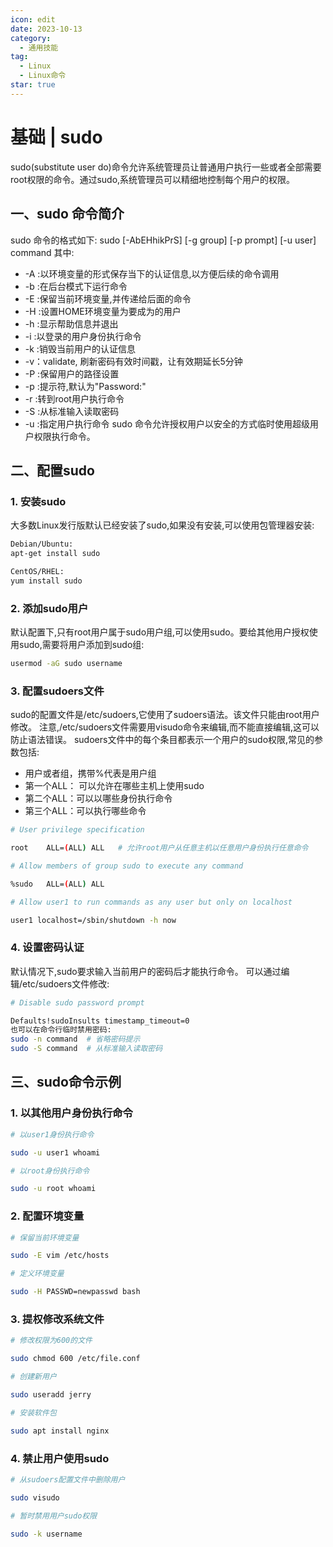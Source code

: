 ```yaml
---
icon: edit
date: 2023-10-13
category:
  - 通用技能
tag:
  - Linux
  - Linux命令
star: true
---
```


# 基础 | sudo

sudo(substitute user do)命令允许系统管理员让普通用户执行一些或者全部需要root权限的命令。通过sudo,系统管理员可以精细地控制每个用户的权限。
## 一、sudo 命令简介
sudo 命令的格式如下:
sudo [-AbEHhikPrS] [-g group] [-p prompt] [-u user] command
其中:
- -A :以环境变量的形式保存当下的认证信息,以方便后续的命令调用
- -b :在后台模式下运行命令
- -E :保留当前环境变量,并传递给后面的命令
- -H :设置HOME环境变量为要成为的用户
- -h :显示帮助信息并退出
- -i :以登录的用户身份执行命令
- -k :销毁当前用户的认证信息
- -v：validate, 刷新密码有效时间戳，让有效期延长5分钟
- -P :保留用户的路径设置
- -p :提示符,默认为"Password:"
- -r :转到root用户执行命令 
- -S :从标准输入读取密码
- -u :指定用户执行命令
sudo 命令允许授权用户以安全的方式临时使用超级用户权限执行命令。
## 二、配置sudo
### 1. 安装sudo
大多数Linux发行版默认已经安装了sudo,如果没有安装,可以使用包管理器安装:

```bash
Debian/Ubuntu: 
apt-get install sudo

CentOS/RHEL:  
yum install sudo
```

### 2. 添加sudo用户
默认配置下,只有root用户属于sudo用户组,可以使用sudo。要给其他用户授权使用sudo,需要将用户添加到sudo组:

``` bash
usermod -aG sudo username
```

### 3. 配置sudoers文件
sudo的配置文件是/etc/sudoers,它使用了sudoers语法。该文件只能由root用户修改。
注意,/etc/sudoers文件需要用visudo命令来编辑,而不能直接编辑,这可以防止语法错误。
sudoers文件中的每个条目都表示一个用户的sudo权限,常见的参数包括:

- 用户或者组，携带%代表是用户组
- 第一个ALL： 可以允许在哪些主机上使用sudo
- 第二个ALL：可以以哪些身份执行命令
- 第三个ALL：可以执行哪些命令

```bash
# User privilege specification

root    ALL=(ALL) ALL   # 允许root用户从任意主机以任意用户身份执行任意命令

# Allow members of group sudo to execute any command

%sudo   ALL=(ALL) ALL  

# Allow user1 to run commands as any user but only on localhost

user1 localhost=/sbin/shutdown -h now
```

### 4. 设置密码认证
默认情况下,sudo要求输入当前用户的密码后才能执行命令。
可以通过编辑/etc/sudoers文件修改:

```bash
# Disable sudo password prompt

Defaults!sudoInsults timestamp_timeout=0 
也可以在命令行临时禁用密码:
sudo -n command  # 省略密码提示
sudo -S command  # 从标准输入读取密码
```

## 三、sudo命令示例
### 1. 以其他用户身份执行命令

```bash
# 以user1身份执行命令

sudo -u user1 whoami  

# 以root身份执行命令 

sudo -u root whoami
```

### 2. 配置环境变量

```bash
# 保留当前环境变量

sudo -E vim /etc/hosts  

# 定义环境变量

sudo -H PASSWD=newpasswd bash
```

### 3. 提权修改系统文件

```bash
# 修改权限为600的文件

sudo chmod 600 /etc/file.conf 

# 创建新用户

sudo useradd jerry

# 安装软件包 

sudo apt install nginx
```

### 4. 禁止用户使用sudo

```bash
# 从sudoers配置文件中删除用户

sudo visudo

# 暂时禁用用户sudo权限

sudo -k username
```



